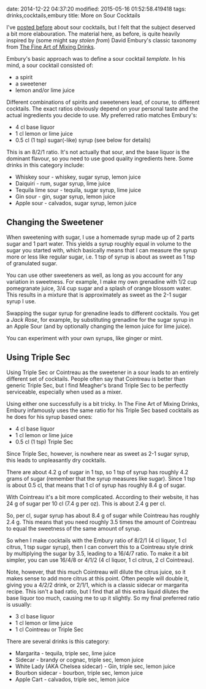 date: 2014-12-22 04:37:20
modified: 2015-05-16 01:52:58.419418
tags: drinks,cocktails,embury
title: More on Sour Cocktails

I've [posted before][1] about sour cocktails, but I felt that the subject
deserved a bit more elabouration.  The material here, as before, is quite
heavily inspired by (some might say *stolen from*) David Embury's classic
taxonomy from [The Fine Art of Mixing Drinks][2].

Embury's basic approach was to define a sour cocktail *template*.  In his
mind, a sour cocktail consisted of:

 * a spirit
 * a sweetener
 * lemon and/or lime juice

Different combinations of spirits and sweeteners lead, of course, to
different cocktails. The exact ratios obviously depend on your personal
taste and the actual ingredients you decide to use. My preferred ratio
matches Embury's:

 * 4 cl base liquor
 * 1 cl lemon or lime juice
 * 0.5 cl (1 tsp) sugar(-like) syrup (see below for details)
 
This is an 8/2/1 ratio. It's not actually that sour, and the base liquor is
the dominant flavour, so you need to use good quality ingredients here. Some
drinks in this category include:

 * Whiskey sour - whiskey, sugar syrup, lemon juice
 * Daiquiri - rum, sugar syrup, lime juice
 * Tequila lime sour - tequila, sugar syrup, lime juice
 * Gin sour - gin, sugar syrup, lemon juice
 * Apple sour - calvados, sugar syrup, lemon juice
 
## Changing the Sweetener

When sweetening with sugar, I use a homemade syrup made up of 2 parts sugar
and 1 part water. This yields a syrup roughly equal in volume to the sugar
you started with, which basically means that I can measure the syrup more or
less like regular sugar, i.e. 1 tsp of syrup is about as sweet as 1 tsp of
granulated sugar.

You can use other sweeteners as well, as long as you account for any
variation in sweetness. For example, I make my own grenadine with 1/2 cup
pomegranate juice, 3/4 cup sugar and a splash of orange blossom water. This
results in a mixture that is approximately as sweet as the 2-1 sugar syrup I
use.

Swapping the sugar syrup for grenadine leads to different cocktails.  You
get a *Jack Rose*, for example, by substituting grenadine for the sugar
syrup in an Apple Sour (and by optionally changing the lemon juice for lime
juice).

You can experiment with your own syrups, like ginger or mint.

## Using Triple Sec

Using Triple Sec or Cointreau as the sweetener in a sour leads to an
entirely different set of cocktails. People often say that Cointreau is
better than generic Triple Sec, but I find Meagher's brand Triple Sec to be
perfectly serviceable, especially when used as a mixer.

Using either one successfully is a bit tricky. In The Fine Art of Mixing
Drinks, Embury infamously uses the same ratio for his Triple Sec based
cocktails as he does for his syrup based ones:

 * 4 cl base liquor
 * 1 cl lemon or lime juice
 * 0.5 cl (1 tsp) Triple Sec

Since Triple Sec, however, is nowhere near as sweet as 2-1 sugar syrup, this
leads to unpleasantly dry cocktails.

There are about 4.2 g of sugar in 1 tsp, so 1 tsp of syrup has roughly 4.2
grams of sugar (remember that the syrup measures like sugar). Since 1 tsp is
about 0.5 cl, that means that 1 cl of syrup has roughly 8.4 g of sugar.

With Cointreau it's a bit more complicated. According to their website, it
has 24 g of sugar per 10 cl (7.4 g per oz). This is about 2.4 g per cl.

So, per cl, sugar syrup has about 8.4 g of sugar while Cointreau has roughly
2.4 g. This means that you need roughly 3.5 times the amount of Cointreau to
equal the sweetness of the same amount of syrup.

So when I make cocktails with the Embury ratio of 8/2/1 (4 cl liquor, 1 cl
citrus, 1 tsp sugar syrup), then I can convert this to a Cointreau style
drink by multiplying the sugar by 3.5, leading to a 16/4/7 ratio. To make it
a bit simpler, you can use 16/4/8 or 4/1/2 (4 cl liquor, 1 cl citrus, 2 cl
Cointreau).

Note, however, that this much Cointreau will dilute the citrus juice, so it
makes sense to add more citrus at this point. Often people will double it,
giving you a 4/2/2 drink, or 2/1/1, which is a classic sidecar or margarita
recipe. This isn't a bad ratio, but I find that all this extra liquid
dilutes the base liquor too much, causing me to up it slightly. So my final
preferred ratio is usually:

 * 3 cl base liquor
 * 1 cl lemon or lime juice
 * 1 cl Cointreau or Triple Sec

There are several drinks is this category:

 * Margarita - tequila, triple sec, lime juice
 * Sidecar - brandy or cognac, triple sec, lemon juice
 * White Lady (AKA Chelsea sidecar) - Gin, triple sec, lemon juice
 * Bourbon sidecar - bourbon, triple sec, lemon juice
 * Apple Cart - calvados, triple sec, lemon juice

[1]: /blog/2012/09/13/embury-sours
[2]: http://en.wikipedia.org/wiki/The_Fine_Art_of_Mixing_Drinks
